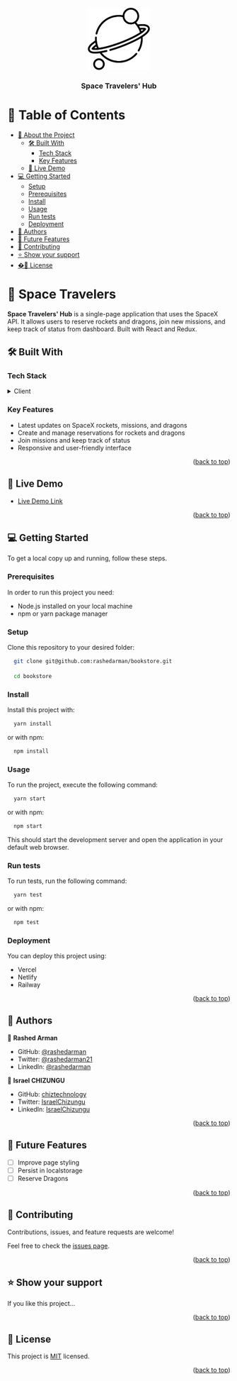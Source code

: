 <a name="readme-top"></a>

<div align="center">
  <img src="./logo.png" alt="logo" width="140"  height="auto" />
  <br/>

  <h3><b>Space Travelers' Hub</b></h3>

</div>

<!-- TABLE OF CONTENTS -->

# 📗 Table of Contents

- [📖 About the Project](#about-project)
  - [🛠 Built With](#built-with)
    - [Tech Stack](#tech-stack)
    - [Key Features](#key-features)
  - [🚀 Live Demo](#live-demo)
- [💻 Getting Started](#getting-started)
  - [Setup](#setup)
  - [Prerequisites](#prerequisites)
  - [Install](#install)
  - [Usage](#usage)
  - [Run tests](#run-tests)
  - [Deployment](#triangular_flag_on_post-deployment)
- [👥 Authors](#authors)
- [🔭 Future Features](#future-features)
- [🤝 Contributing](#contributing)
- [⭐️ Show your support](#support)
- [�📝 License](#license)

<!-- PROJECT DESCRIPTION -->

# 📖 Space Travelers <a name="about-project"></a>

**Space Travelers' Hub** is a single-page application that uses the SpaceX API. It allows users to reserve rockets and dragons, join new missions, and keep track of status from dashboard. Built with React and Redux.

## 🛠 Built With <a name="built-with"></a>

### Tech Stack <a name="tech-stack"></a>

<details>
  <summary>Client</summary>
  <ul>
    <li>React.js</li>
    <li>Redux</li>
  </ul>
</details>

<!-- Features -->

### Key Features <a name="key-features"></a>

- Latest updates on SpaceX rockets, missions, and dragons
- Create and manage reservations for rockets and dragons
- Join missions and keep track of status
- Responsive and user-friendly interface

<p align="right">(<a href="#readme-top">back to top</a>)</p>

<!-- LIVE DEMO -->

## 🚀 Live Demo <a name="live-demo"></a>

- [Live Demo Link](#)

<p align="right">(<a href="#readme-top">back to top</a>)</p>

<!-- GETTING STARTED -->

## 💻 Getting Started <a name="getting-started"></a>

To get a local copy up and running, follow these steps.

### Prerequisites

In order to run this project you need:

- Node.js installed on your local machine
- npm or yarn package manager

### Setup

Clone this repository to your desired folder:

```sh
  git clone git@github.com:rashedarman/bookstore.git

  cd bookstore
```

### Install

Install this project with:

```sh
  yarn install
```

or with npm:

```sh
  npm install
```

### Usage

To run the project, execute the following command:

```sh
  yarn start
```

or with npm:

```sh
  npm start
```

This should start the development server and open the application in your default web browser.

### Run tests

To run tests, run the following command:

```sh
  yarn test
```

or with npm:

```sh
  npm test
```

### Deployment

You can deploy this project using:

- Vercel
- Netlify
- Railway

<p align="right">(<a href="#readme-top">back to top</a>)</p>

<!-- AUTHORS -->

## 👥 Authors <a name="authors"></a>

👤 **Rashed Arman**

- GitHub: [@rashedarman](https://github.com/rashedarman)
- Twitter: [@rashedarman21](https://twitter.com/rashedarman21)
- LinkedIn: [@rashedarman](https://linkedin.com/in/rashedarman)

👤 **Israel CHIZUNGU**

- GitHub: [chiztechnology](https://github.com/chiztechnology)
- Twitter: [IsraelChizungu](https://twitter.com/IsraelChizungu)
- LinkedIn: [IsraelChizungu](https://www.linkedin.com/in/israel-chizungu-b70316125/)


<p align="right">(<a href="#readme-top">back to top</a>)</p>

<!-- FUTURE FEATURES -->

## 🔭 Future Features <a name="future-features"></a>

- [ ] Improve page styling
- [ ] Persist in localstorage
- [ ] Reserve Dragons

<p align="right">(<a href="#readme-top">back to top</a>)</p>

<!-- CONTRIBUTING -->

## 🤝 Contributing <a name="contributing"></a>

Contributions, issues, and feature requests are welcome!

Feel free to check the [issues page](../../issues/).

<p align="right">(<a href="#readme-top">back to top</a>)</p>

<!-- SUPPORT -->

## ⭐️ Show your support <a name="support"></a>

If you like this project...

<p align="right">(<a href="#readme-top">back to top</a>)</p>

<!-- LICENSE -->

## 📝 License <a name="license"></a>

This project is [MIT](./LICENSE) licensed.

<p align="right">(<a href="#readme-top">back to top</a>)</p>
